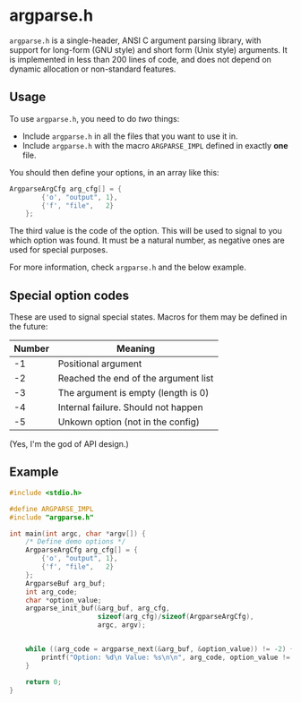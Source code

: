 # argparse.h
`argparse.h` is a single-header, ANSI C argument parsing library,
with support for long-form (GNU style) and short form (Unix style)
arguments. It is implemented in less than 200 lines of code, and does
not depend on dynamic allocation or non-standard features.

## Usage
To use `argparse.h`, you need to do *two* things:

* Include `argparse.h` in all the files that you want to use it in.
* Include `argparse.h` with the macro `ARGPARSE_IMPL` defined
in exactly **one** file.

You should then define your options, in an array like this:

```c
ArgparseArgCfg arg_cfg[] = {
		{'o', "output", 1},
		{'f', "file",   2}
	};
```

The third value is the code of the option. This will be used to signal
to you which option was found. It must be a natural number, as negative ones
are used for special purposes.

For more information, check `argparse.h` and the below example.

## Special option codes
These are used to signal special states. Macros for them may be defined in the future:

| **Number** | **Meaning**                          |
|------------|--------------------------------------|
| -1         | Positional argument                  |
| -2         | Reached the end of the argument list |
| -3         | The argument is empty (length is 0)  |
| -4         | Internal failure. Should not happen  |
| -5         | Unkown option (not in the config)    |

(Yes, I'm the god of API design.)

## Example
```c
#include <stdio.h>

#define ARGPARSE_IMPL
#include "argparse.h"

int main(int argc, char *argv[]) {
	/* Define demo options */
	ArgparseArgCfg arg_cfg[] = {
		{'o', "output", 1},
		{'f', "file",   2}
	};
	ArgparseBuf arg_buf;
	int arg_code;
	char *option_value;
	argparse_init_buf(&arg_buf, arg_cfg,
	                  sizeof(arg_cfg)/sizeof(ArgparseArgCfg),
	                  argc, argv);


	while ((arg_code = argparse_next(&arg_buf, &option_value)) != -2) {
		printf("Option: %d\n Value: %s\n\n", arg_code, option_value != NULL ? option_value : "<none>");
	}

	return 0;
}
```